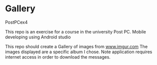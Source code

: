 # Gallery
PostPCex4

This repo is an exercise for a course in the university Post PC.
Mobile developing using Android studio 

This repo should create a Gallery of images from www.imgur.com
The images displayed are a specific album I chose.
Note application requires internet access in order to download the messages.
